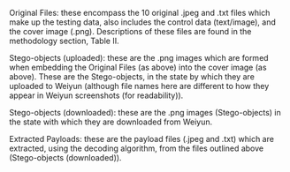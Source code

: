 Original Files: these encompass the 10 original .jpeg and .txt files which make up the testing data, also includes the control data (text/image), and the cover image (.png). Descriptions of these files are found in the methodology section, Table II.

Stego-objects (uploaded): these are the .png images which are formed when embedding the Original Files (as above) into the cover image (as above). These are the Stego-objects, in the state by which they are uploaded to Weiyun (although file names here are different to how they appear in Weiyun screenshots (for readability)).

Stego-objects (downloaded): these are the .png images (Stego-objects) in the state with which they are downloaded from Weiyun.

Extracted Payloads: these are the payload files (.jpeg and .txt) which are extracted, using the decoding algorithm, from the files outlined above (Stego-objects (downloaded)).
